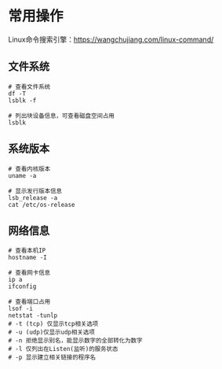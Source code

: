# 常用操作

Linux命令搜索引擎：https://wangchujiang.com/linux-command/

## 文件系统

```shell
# 查看文件系统
df -T
lsblk -f

# 列出块设备信息，可查看磁盘空间占用
lsblk
```

## 系统版本

```shell
# 查看内核版本
uname -a

# 显示发行版本信息
lsb_release -a
cat /etc/os-release
```

## 网络信息

```shell
# 查看本机IP
hostname -I

# 查看网卡信息
ip a
ifconfig

# 查看端口占用
lsof -i
netstat -tunlp
# -t (tcp) 仅显示tcp相关选项
# -u (udp)仅显示udp相关选项
# -n 拒绝显示别名，能显示数字的全部转化为数字
# -l 仅列出在Listen(监听)的服务状态
# -p 显示建立相关链接的程序名

```


